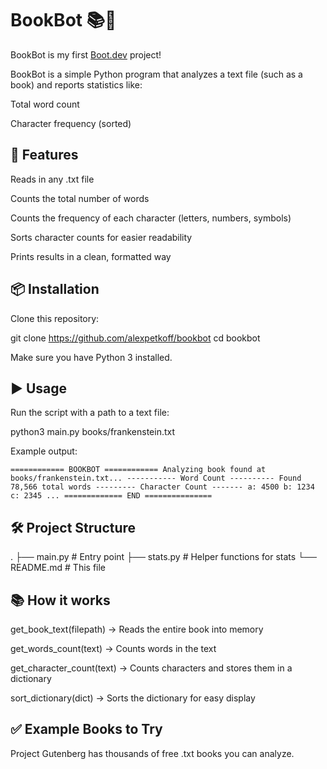 # BookBot 📚🤖

BookBot is my first [Boot.dev](https://www.boot.dev) project!

BookBot is a simple Python program that analyzes a text file (such as a book) and reports statistics like:

Total word count

Character frequency (sorted)

## 🚀 Features

Reads in any .txt file

Counts the total number of words

Counts the frequency of each character (letters, numbers, symbols)

Sorts character counts for easier readability

Prints results in a clean, formatted way

## 📦 Installation

Clone this repository:

git clone https://github.com/alexpetkoff/bookbot
cd bookbot

Make sure you have Python 3 installed.

## ▶️ Usage

Run the script with a path to a text file:

python3 main.py books/frankenstein.txt

Example output:

`============ BOOKBOT ============
Analyzing book found at books/frankenstein.txt...
----------- Word Count ----------
Found 78,566 total words
--------- Character Count -------
a: 4500
b: 1234
c: 2345
...
============= END ===============`

## 🛠 Project Structure

.
├── main.py # Entry point
├── stats.py # Helper functions for stats
└── README.md # This file

## 📚 How it works

get_book_text(filepath) → Reads the entire book into memory

get_words_count(text) → Counts words in the text

get_character_count(text) → Counts characters and stores them in a dictionary

sort_dictionary(dict) → Sorts the dictionary for easy display

## ✅ Example Books to Try

Project Gutenberg
has thousands of free .txt books you can analyze.
